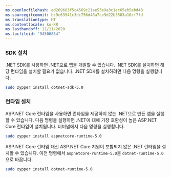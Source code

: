 ```yaml
---
ms.openlocfilehash: ed269683f5c4569c21ae53e9a3c1ec65eb5ebd43
ms.sourcegitcommit: bc9c63541c3dc756d48a7ce9d22b5583a18cf7fd
ms.translationtype: HT
ms.contentlocale: ko-KR
ms.lasthandoff: 11/11/2020
ms.locfileid: "94506854"
---
```


### <a name="install-the-sdk"></a>SDK 설치

.NET SDK를 사용하면 .NET으로 앱을 개발할 수 있습니다. .NET SDK를 설치하면 해당 런타임을 설치할 필요가 없습니다. .NET SDK를 설치하려면 다음 명령을 실행합니다.

```bash
sudo zypper install dotnet-sdk-5.0
```

### <a name="install-the-runtime"></a>런타임 설치

ASP.NET Core 런타임을 사용하면 런타임을 제공하지 않는 .NET으로 만든 앱을 실행할 수 있습니다. 다음 명령을 실행하면 .NET에 대해 가장 호환성이 높은 ASP.NET Core 런타임이 설치됩니다. 터미널에서 다음 명령을 실행합니다.

```bash
sudo zypper install aspnetcore-runtime-5.0
```

ASP.NET Core 런타임 대신 ASP.NET Core 지원이 포함되지 않은 .NET 런타임을 설치할 수 있습니다. 이전 명령에서 `aspnetcore-runtime-5.0`을 `dotnet-runtime-5.0`으로 바꿉니다.

```bash
sudo zypper install dotnet-runtime-5.0
```
